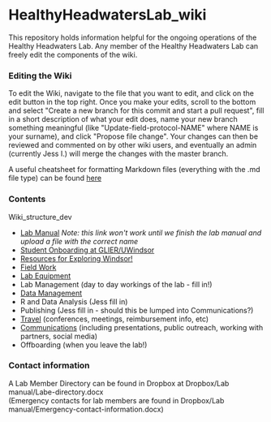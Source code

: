 # HealthyHeadwatersLab_wiki

This repository holds information helpful for the ongoing operations of the Healthy Headwaters Lab. 
Any member of the Healthy Headwaters Lab can freely edit the components of the wiki.

### Editing the Wiki
To edit the Wiki, navigate to the file that you want to edit, and click on the edit button in the top right. Once you make your edits, scroll to the bottom and select "Create a new branch for this commit and start a pull request", fill in a short description of what your edit does, name your new branch something meaningful (like "Update-field-protocol-NAME" where NAME is your surname), and click "Propose file change". Your changes can then be reviewed and commented on by other wiki users, and eventually an admin (currently Jess I.) will merge the changes with the master branch.

A useful cheatsheet for formatting Markdown files (everything with the .md file type) can be found [here](https://github.com/adam-p/markdown-here/wiki/Markdown-Cheatsheet)

### Contents
Wiki_structure_dev
* [Lab Manual](/Healthy-Headwaters-Lab-Manual.docx) *Note: this link won't work until we finish the lab manual and upload a file with the correct name*
* [Student Onboarding at GLIER/UWindsor](/Other-resources/Student-onboarding.md)
* [Resources for Exploring Windsor!](/Other-resources/Other-resources-about-Windsor.md)
* [Field Work](/Field-work/Field-work.md)
* [Lab Equipment](/Equipment/Equipment.md)
* Lab Management (day to day workings of the lab - fill in!)
* [Data Management](/Data-management.md)
* R and Data Analysis (Jess fill in)
* Publishing (Jess fill in - should this be lumped into Communications?)
* [Travel](/Other-resources/Travel.md) (conferences, meetings, reimbursement info, etc)
* [Communications](/Other-resources/Communications.md) (including presentations, public outreach, working with partners, social media)
* Offboarding (when you leave the lab!)

### Contact information
A Lab Member Directory can be found in Dropbox at Dropbox/Lab manual/Labe-directory.docx  
(Emergency contacts for lab members are found in Dropbox/Lab manual/Emergency-contact-information.docx)
